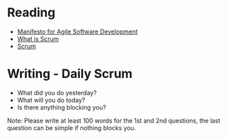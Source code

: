 # Reading

* [Manifesto for Agile Software Development](http://www.scrummanifesto.org/)
* [What is Scrum](https://www.scrum.org/resources/what-is-scrum)
* [Scrum](https://www.atlassian.com/agile/scrum)


# Writing - Daily Scrum

* What did you do yesterday?
* What will you do today?
* Is there anything blocking you?

Note: Please write at least 100 words for the 1st and 2nd questions, the last question can be simple if nothing blocks you.
